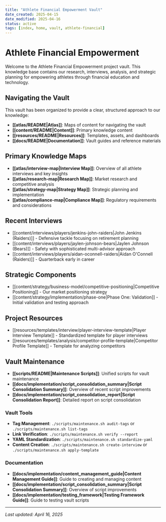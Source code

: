 ```yaml
---
title: "Athlete Financial Empowerment Vault"
date_created: 2025-04-15
date_modified: 2025-04-16
status: active
tags: [index, home, vault, athlete-financial]
---
```


# Athlete Financial Empowerment

Welcome to the Athlete Financial Empowerment project vault. This knowledge base contains our research, interviews, analysis, and strategic planning for empowering athletes through financial education and technology.

## Navigating the Vault

This vault has been organized to provide a clear, structured approach to our knowledge:

- **[[atlas/README|Atlas]]**: Maps of content for navigating the vault
- **[[content/README|Content]]**: Primary knowledge content
- **[[resources/README|Resources]]**: Templates, assets, and dashboards
- **[[docs/README|Documentation]]**: Vault guides and reference materials

## Primary Knowledge Maps

- **[[atlas/interview-map|Interview Map]]**: Overview of all athlete interviews and key insights
- **[[atlas/research-map|Research Map]]**: Market research and competitive analysis
- **[[atlas/strategy-map|Strategy Map]]**: Strategic planning and implementation
- **[[atlas/compliance-map|Compliance Map]]**: Regulatory requirements and considerations

## Recent Interviews

- [[content/interviews/players/jenkins-john-raiders|John Jenkins (Raiders)]] - Defensive tackle focusing on retirement planning
- [[content/interviews/players/jaylen-johnson-bears|Jaylen Johnson (Bears)]] - Safety with sophisticated multi-advisor approach
- [[content/interviews/players/aidan-oconnell-raiders|Aidan O'Connell (Raiders)]] - Quarterback early in career

## Strategic Components

- [[content/strategy/business-model/competitive-positioning|Competitive Positioning]] - Our market positioning strategy
- [[content/strategy/implementation/phase-one|Phase One: Validation]] - Initial validation and testing approach

## Project Resources

- [[resources/templates/interview/player-interview-template|Player Interview Template]] - Standardized template for player interviews
- [[resources/templates/analysis/competitor-profile-template|Competitor Profile Template]] - Template for analyzing competitors

## Vault Maintenance

- **[[scripts/README|Maintenance Scripts]]**: Unified scripts for vault maintenance
- **[[docs/implementation/script_consolidation_summary|Script Consolidation Summary]]**: Overview of recent script improvements
- **[[docs/implementation/script_consolidation_report|Script Consolidation Report]]**: Detailed report on script consolidation

### Vault Tools

- **Tag Management**: `./scripts/maintenance.sh audit-tags` or `./scripts/maintenance.sh list-tags`
- **Link Verification**: `./scripts/maintenance.sh verify --report`
- **YAML Standardization**: `./scripts/maintenance.sh standardize-yaml`
- **Content Creation**: `./scripts/maintenance.sh create-interview` or `./scripts/maintenance.sh apply-template`

### Documentation

- **[[docs/implementation/content_management_guide|Content Management Guide]]**: Guide to creating and managing content
- **[[docs/implementation/script_consolidation_summary|Script Consolidation Summary]]**: Overview of script improvements
- **[[docs/implementation/testing_framework|Testing Framework Guide]]**: Guide to testing vault scripts

---

*Last updated: April 16, 2025*